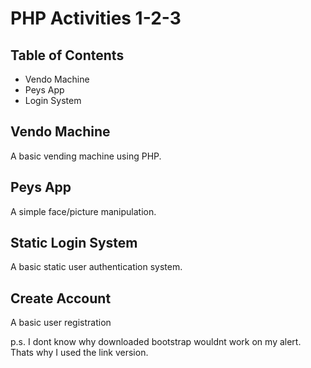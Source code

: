 # PHP Activities 1-2-3

## Table of Contents
- Vendo Machine
- Peys App
- Login System

## Vendo Machine
A basic vending machine using PHP.

## Peys App
A simple face/picture manipulation.

## Static Login System
A basic static user authentication system.

## Create Account
A basic user registration

p.s. 
I dont know why downloaded bootstrap wouldnt work on my alert. Thats why I used the link version.
